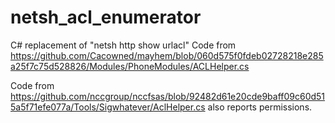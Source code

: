 # netsh_acl_enumerator
C# replacement of "netsh http show urlacl"
Code from https://github.com/Cacowned/mayhem/blob/060d575f0fdeb02728218e285a25f7c75d528826/Modules/PhoneModules/ACLHelper.cs

Code from https://github.com/nccgroup/nccfsas/blob/92482d61e20cde9baff09c60d515a5f71efe077a/Tools/Sigwhatever/AclHelper.cs also reports permissions.
